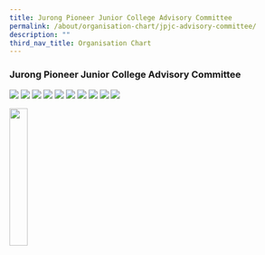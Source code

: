```yaml
---
title: Jurong Pioneer Junior College Advisory Committee
permalink: /about/organisation-chart/jpjc-advisory-committee/
description: ""
third_nav_title: Organisation Chart
---
```

### **Jurong Pioneer Junior College Advisory Committee**

![](/images/chairman1.jpg)
![](/images/amember%201.jpg)
![](/images/amember%202.jpg)
![](/images/amember%203.jpg)
![](/images/amember%204.jpg)
![](/images/amember%205.jpg)
![](/images/amember%206.jpg)
![](/images/amember%207.jpg)
![](/images/amember%208.jpg)
![](/images/secretary1.jpg)

<img src="/images/chairman1.jpg" 
     style="width:25%">